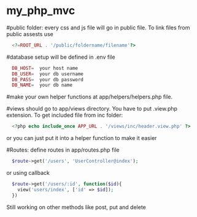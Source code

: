 # my_php_mvc

#public folder: every css and js file will go in public file. To link files from public assests use 
```php
  <?=ROOT_URL . '/public/foldername/filename'?>
```
#database setup will be defined in .env file
```php
  DB_HOST=  your host name
  DB_USER=  your db username
  DB_PASS=  your db password
  DB_NAME=  your db name
```
#make your own helper functions at app/helpers/helpers.php file.

#views should go to app/views directory. You have to put .view.php extension. To get included file from inc folder:
```php
  <?php echo include_once APP_URL . '/views/inc/header.view.php' ?>
```
or you can just put it into a helper function to make it easier

#Routes: define routes in app/routes.php file 
```php
  $route->get('/users', 'UserController@index');
 ```
or using callback
```php
  $route->get('/users/:id', function($id){
    view('users/index', ['id' => $id]);
  })
  ```
Still working on other methods like post, put and delete
  
